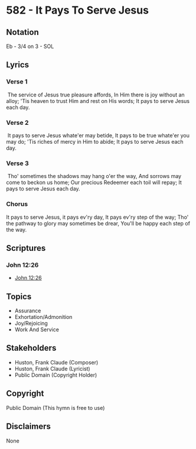 # 582 - It Pays To Serve Jesus

## Notation

Eb - 3/4 on 3 - SOL

## Lyrics

### Verse 1

 The service of Jesus true pleasure affords, In Him there is joy without an alloy; 'Tis heaven to trust Him and rest on His words; It pays to serve Jesus each day. 

### Verse 2

 It pays to serve Jesus whate'er may betide, It pays to be true whate'er you may do; 'Tis riches of mercy in Him to abide; It pays to serve Jesus each day.

### Verse 3

 Tho' sometimes the shadows may hang o'er the way, And sorrows may come to beckon us home; Our precious Redeemer each toil will repay; It pays to serve Jesus each day. 

### Chorus

It pays to serve Jesus, it pays ev'ry day, It pays ev'ry step of the way; Tho' the pathway to glory may sometimes be drear, You'll be happy each step of the way.


## Scriptures

### John 12:26

- [John 12:26](https://www.biblegateway.com/passage/?search=John%2012%3A26)


## Topics

- Assurance
- Exhortation/Admonition
- Joy/Rejoicing
- Work And Service

## Stakeholders

- Huston, Frank Claude (Composer)
- Huston, Frank Claude (Lyricist)
- Public Domain (Copyright Holder)

## Copyright

Public Domain
(This hymn is free to use)

## Disclaimers

None

